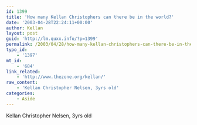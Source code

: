 ```yaml
---
id: 1399
title: 'How many Kellan Christophers can there be in the world?'
date: '2003-04-28T22:24:11+00:00'
author: Kellan
layout: post
guid: 'http://lm.quxx.info/?p=1399'
permalink: /2003/04/28/how-many-kellan-christophers-can-there-be-in-the-world/
typo_id:
    - '1397'
mt_id:
    - '684'
link_related:
    - 'http://www.thezone.org/kellan/'
raw_content:
    - 'Kellan Christopher Nelsen, 3yrs old'
categories:
    - Aside
---
```


Kellan Christopher Nelsen, 3yrs old